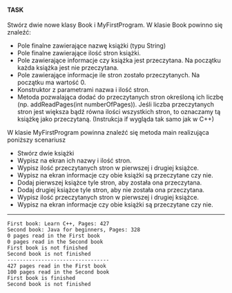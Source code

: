 #### TASK
Stwórz dwie nowe klasy Book i MyFirstProgram.
W klasie Book powinno się znaleźć:
-  Pole finalne zawierające nazwę książki (typu String)
- Pole finalne zawierające ilość stron książki.
- Pole zawierające informacje czy książka jest przeczytana. Na początku każda książka jest nie przeczytana.
- Pole zawierające informacje ile stron zostało przeczytanych. Na początku ma wartość 0.
- Konstruktor z parametrami nazwa i ilość stron.
- Metoda pozwalająca dodać do przeczytanych stron określoną ich liczbę (np. addReadPages(int numberOfPages)). Jeśli liczba przeczytanych stron jest większa bądź równa ilości wszystkich stron, to oznaczamy tą książkę jako przeczytaną. (Instrukcja if wygląda tak samo jak w C++)

W klasie MyFirstProgram powinna znaleźć się metoda main realizująca poniższy scenariusz
- Stwórz dwie książki
- Wypisz na ekran ich nazwy i ilość stron.
- Wypisz ilość przeczytanych stron w pierwszej i drugiej książce.
- Wypisz na ekran informacje czy obie książki są przeczytane czy nie.
- Dodaj pierwszej książce tyle stron, aby została ona przeczytana.
- Dodaj drugiej książce tyle stron, aby nie została ona przeczytana.
- Wypisz ilość przeczytanych stron w pierwszej i drugiej książce.
- Wypisz na ekran informacje czy obie książki są przeczytane czy nie.

---

```
First book: Learn C++, Pages: 427
Second book: Java for beginners, Pages: 328
0 pages read in the First book
0 pages read in the Second book
First book is not finished
Second book is not finished
---------------------------------
427 pages read in the First book
100 pages read in the Second book
First book is finished
Second book is not finished
```

